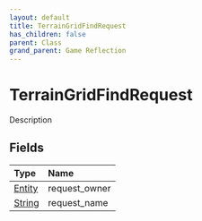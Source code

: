 ```yaml
---
layout: default
title: TerrainGridFindRequest
has_children: false
parent: Class
grand_parent: Game Reflection
---
```

# TerrainGridFindRequest
Description 

## Fields

| Type | Name |
|:-------------|:--------------|
| [Entity](/docs/game-reflection/classes/entity) | request_owner |
| [String](/docs/game-reflection/components/string) | request_name |

